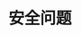 <!--
 * @Author: your name
 * @Date: 2020-12-27 09:27:38
 * @LastEditTime: 2020-12-27 09:27:39
 * @LastEditors: Please set LastEditors
 * @Description: In User Settings Edit
 * @FilePath: \book.respi.website\docs\安全问题\README.md
-->
# 安全问题